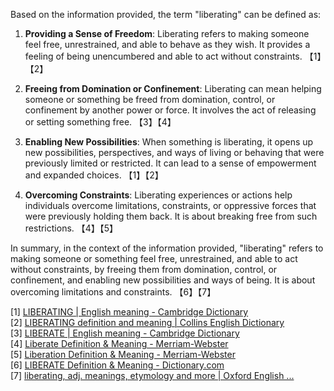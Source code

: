Based on the information provided, the term "liberating" can be defined as:

1. **Providing a Sense of Freedom**: Liberating refers to making someone feel free, unrestrained, and able to behave as they wish. It provides a feeling of being unencumbered and able to act without constraints. 【1】【2】

2. **Freeing from Domination or Confinement**: Liberating can mean helping someone or something be freed from domination, control, or confinement by another power or force. It involves the act of releasing or setting something free. 【3】【4】

3. **Enabling New Possibilities**: When something is liberating, it opens up new possibilities, perspectives, and ways of living or behaving that were previously limited or restricted. It can lead to a sense of empowerment and expanded choices. 【1】【2】

4. **Overcoming Constraints**: Liberating experiences or actions help individuals overcome limitations, constraints, or oppressive forces that were previously holding them back. It is about breaking free from such restrictions. 【4】【5】

In summary, in the context of the information provided, "liberating" refers to making someone or something feel free, unrestrained, and able to act without constraints, by freeing them from domination, control, or confinement, and enabling new possibilities and ways of being. It is about overcoming limitations and constraints. 【6】【7】

[1] [LIBERATING | English meaning - Cambridge Dictionary](https://dictionary.cambridge.org/dictionary/english/liberating)  
[2] [LIBERATING definition and meaning | Collins English Dictionary](https://www.collinsdictionary.com/dictionary/english/liberating)  
[3] [LIBERATE | English meaning - Cambridge Dictionary](https://dictionary.cambridge.org/dictionary/english/liberate)  
[4] [Liberate Definition & Meaning - Merriam-Webster](https://www.merriam-webster.com/dictionary/liberate)  
[5] [Liberation Definition & Meaning - Merriam-Webster](https://www.merriam-webster.com/dictionary/liberation)  
[6] [LIBERATE Definition & Meaning - Dictionary.com](https://www.dictionary.com/browse/liberate)  
[7] [liberating, adj. meanings, etymology and more | Oxford English ...](https://www.oed.com/dictionary/liberating_adj)
